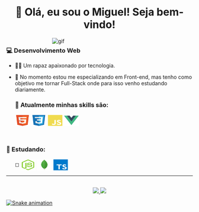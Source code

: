 <h1 align="center">👋 Olá, eu sou o Miguel! Seja bem-vindo!</h1>
<div style="display: inline-block;">
  <img align="right" width="380" alt="gif" src="https://user-images.githubusercontent.com/80494880/131232836-aa06d8cf-1fdd-4486-84fd-a7cdc6837589.gif">
  <h3>💻 Desenvolvimento Web</h3>
  
  - 🙋‍♂️ Um rapaz apaixonado por tecnologia.

  - 🚀 No momento estou me especializando em Front-end, mas tenho como objetivo me tornar Full-Stack onde para isso venho estudando diariamente.
    <h3>🚀 Atualmente minhas skills são: </h3>
    <img align="center" height="30" width="40" src="https://raw.githubusercontent.com/devicons/devicon/master/icons/html5/html5-original.svg">
    <img align="center" height="30" width="40" src="https://raw.githubusercontent.com/devicons/devicon/master/icons/css3/css3-original.svg">
    <img align="center" height="30" width="40" src="https://raw.githubusercontent.com/devicons/devicon/master/icons/javascript/javascript-plain.svg">
    <img align="center" height="30" width="40" src="https://raw.githubusercontent.com/devicons/devicon/master/icons/vuejs/vuejs-original.svg">
  <br>
    <h3>🌱 Estudando:</h3>
    &nbsp; &nbsp; &nbsp;
    ◻ <img align="center" alt="Miguel-nodeJS" height="30" width="40" src="https://raw.githubusercontent.com/devicons/devicon/master/icons/nodejs/nodejs-original.svg">
    <img align="center" alt="Miguel-mongoDB" height="30" width="40" src="https://raw.githubusercontent.com/devicons/devicon/master/icons/mongodb/mongodb-original.svg">
    <img align="center" alt="typescript" height="30" width="40" src="https://raw.githubusercontent.com/devicons/devicon/master/icons/typescript/typescript-original.svg">
</div>
<hr><br>

<div align="center">
  <a href="https://github.com/miguel-sr">
  <img height="180em" src="https://github-readme-stats.vercel.app/api?username=miguel-sr&show_icons=true&theme=monokai&include_all_commits=true&count_private=true"/>
  <img height="180em" src="https://github-readme-stats.vercel.app/api/top-langs/?username=miguel-sr&layout=compact&langs_count=7&theme=monokai"/>
</div>

![Snake animation](https://github.com/miguel-sr/miguel-sr/blob/output/github-contribution-grid-snake.svg)

